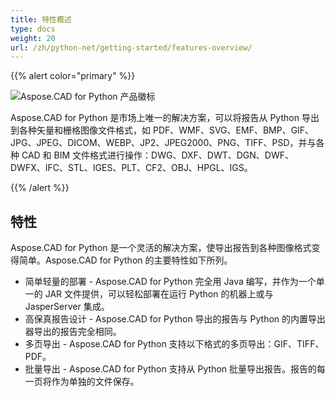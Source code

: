 ```yaml
---
title: 特性概述
type: docs
weight: 20
url: /zh/python-net/getting-started/features-overview/
---
```


{{% alert color="primary" %}}

![Aspose.CAD for Python 产品徽标](/_assets/home_4.png)

Aspose.CAD for Python 是市场上唯一的解决方案，可以将报告从 Python 导出到各种矢量和栅格图像文件格式，如 PDF、WMF、SVG、EMF、BMP、GIF、JPG、JPEG、DICOM、WEBP、JP2、JPEG2000、PNG、TIFF、PSD，并与各种 CAD 和 BIM 文件格式进行操作：DWG、DXF、DWT、DGN、DWF、DWFX、IFC、STL、IGES、PLT、CF2、OBJ、HPGL、IGS。

{{% /alert %}}

## 特性

Aspose.CAD for Python 是一个灵活的解决方案，使导出报告到各种图像格式变得简单。Aspose.CAD for Python 的主要特性如下所列。

- 简单轻量的部署 - Aspose.CAD for Python 完全用 Java 编写，并作为一个单一的 JAR 文件提供，可以轻松部署在运行 Python 的机器上或与 JasperServer 集成。
- 高保真报告设计 - Aspose.CAD for Python 导出的报告与 Python 的内置导出器导出的报告完全相同。
- 多页导出 - Aspose.CAD for Python 支持以下格式的多页导出：GIF、TIFF、PDF。
- 批量导出 - Aspose.CAD for Python 支持从 Python 批量导出报告。报告的每一页将作为单独的文件保存。
